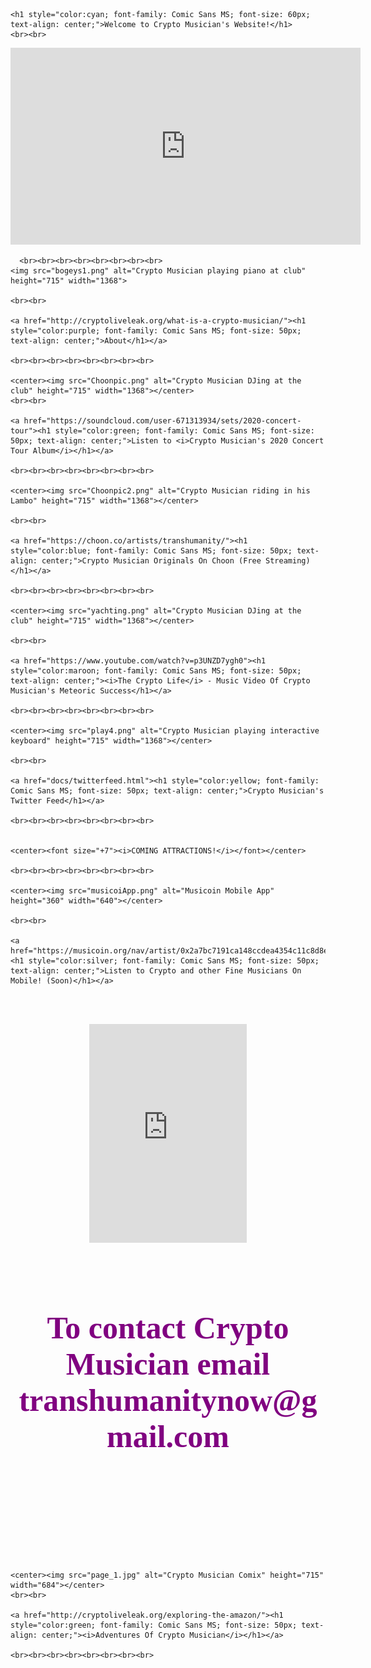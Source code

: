 <!DOCTYPE html>
<html>
  <head>
    <title>♫ Crypto Musician's Page ♫</title>
  
  <link rel="shortcut icon" href="favicon.ico" type="image/x-icon"> 
 
  </head>
  <body>

    <h1 style="color:cyan; font-family: Comic Sans MS; font-size: 60px; text-align: center;">Welcome to Crypto Musician's Website!</h1>
    <br><br>
	
   <center>
 <iframe width="560" height="315" src="https://www.youtube.com/embed/Pj17nob_SUw" frameborder="0" allow="accelerometer; autoplay; encrypted-media; gyroscope; picture-in-picture" allowfullscreen></iframe>
	</center>
	  
	  <br><br><br><br><br><br><br><br> 
    <img src="bogeys1.png" alt="Crypto Musician playing piano at club" height="715" width="1368">
 
   	<br><br>
	
	<a href="http://cryptoliveleak.org/what-is-a-crypto-musician/"><h1 style="color:purple; font-family: Comic Sans MS; font-size: 50px; text-align: center;">About</h1></a>
	
	<br><br><br><br><br><br><br><br>
	
	<center><img src="Choonpic.png" alt="Crypto Musician DJing at the club" height="715" width="1368"></center>
	<br><br>
	
	<a href="https://soundcloud.com/user-671313934/sets/2020-concert-tour"><h1 style="color:green; font-family: Comic Sans MS; font-size: 50px; text-align: center;">Listen to <i>Crypto Musician's 2020 Concert Tour Album</i></h1></a>
	
	<br><br><br><br><br><br><br><br>
	
	<center><img src="Choonpic2.png" alt="Crypto Musician riding in his Lambo" height="715" width="1368"></center>
	
	<br><br>
	
	<a href="https://choon.co/artists/transhumanity/"><h1 style="color:blue; font-family: Comic Sans MS; font-size: 50px; text-align: center;">Crypto Musician Originals On Choon (Free Streaming)</h1></a>
	
	<br><br><br><br><br><br><br><br>
	
	<center><img src="yachting.png" alt="Crypto Musician DJing at the club" height="715" width="1368"></center>
	
	<br><br>
	
	<a href="https://www.youtube.com/watch?v=p3UNZD7ygh0"><h1 style="color:maroon; font-family: Comic Sans MS; font-size: 50px; text-align: center;"><i>The Crypto Life</i> - Music Video Of Crypto Musician's Meteoric Success</h1></a>
	
	<br><br><br><br><br><br><br><br>
	
	<center><img src="play4.png" alt="Crypto Musician playing interactive keyboard" height="715" width="1368"></center>
	
	<br><br>
	
	<a href="docs/twitterfeed.html"><h1 style="color:yellow; font-family: Comic Sans MS; font-size: 50px; text-align: center;">Crypto Musician's Twitter Feed</h1></a>
	
	<br><br><br><br><br><br><br><br>
	
	
	<center><font size="+7"><i>COMING ATTRACTIONS!</i></font></center>
	
	<br><br><br><br><br><br><br><br>
	
	<center><img src="musicoiApp.png" alt="Musicoin Mobile App" height="360" width="640"></center>
	
	<br><br>
	
	<a href="https://musicoin.org/nav/artist/0x2a7bc7191ca148ccdea4354c11c8d8e31beac5fc"><h1 style="color:silver; font-family: Comic Sans MS; font-size: 50px; text-align: center;">Listen to Crypto and other Fine Musicians On Mobile! (Soon)</h1></a>
 
 <br><br>
	  <center>
	  <iframe width="50%" scrolling="yes" allowtransparency="true" frameborder="0" src="https://cryptopanic.com/widgets/news/?bg_color=FFFFFF&amp;font_family=sans&amp;header_bg_color=30343B&amp;header_text_color=FFFFFF&amp;link_color=0091C2&amp;news_feed=recent&amp;text_color=333333&amp;title=Latest%20News" height="350px"></iframe>
	  </center>
 <br><br>
<h1 style="color:purple; font-family: Comic Sans MS; font-size: 50px; text-align: center;">To contact Crypto Musician email transhumanitynow@gmail.com</h1>
   
   <br><br><br><br><br><br><br><br>
	
	<center><img src="page_1.jpg" alt="Crypto Musician Comix" height="715" width="684"></center>
	<br><br>
	
	<a href="http://cryptoliveleak.org/exploring-the-amazon/"><h1 style="color:green; font-family: Comic Sans MS; font-size: 50px; text-align: center;"><i>Adventures Of Crypto Musician</i></h1></a>
	
	<br><br><br><br><br><br><br><br>

<!--
<script>
	alert("Welcome to Crypto Musician's Website!");
</script>
-->
</body>	
</html>

